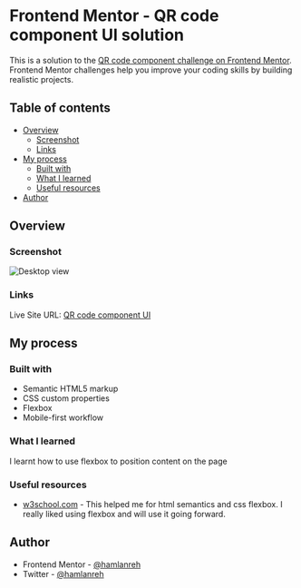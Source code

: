 # Frontend Mentor - QR code component UI solution

This is a solution to the [QR code component challenge on Frontend Mentor](https://www.frontendmentor.io/challenges/qr-code-component-iux_sIO_H). Frontend Mentor challenges help you improve your coding skills by building realistic projects.

## Table of contents

- [Overview](#overview)
  - [Screenshot](#screenshot)
  - [Links](#links)
- [My process](#my-process)
  - [Built with](#built-with)
  - [What I learned](#what-i-learned)
  - [Useful resources](#useful-resources)
- [Author](#author)

## Overview

### Screenshot

![Desktop view](https://user-images.githubusercontent.com/101047579/196175004-a36de005-63ab-4f8c-a2ee-d7954b005461.png)

### Links

Live Site URL: [QR code component UI](https://qr-code-component-ui.netlify.app)

## My process

### Built with

- Semantic HTML5 markup
- CSS custom properties
- Flexbox
- Mobile-first workflow

### What I learned

I learnt how to use flexbox to position content on the page

### Useful resources

- [w3school.com](https://www.w3schools.com/) - This helped me for html semantics and css flexbox. I really liked using flexbox and will use it going forward.

## Author

- Frontend Mentor - [@hamlanreh](https://www.frontendmentor.io/profile/Hamlanreh)
- Twitter - [@hamlanreh](https://www.twitter.com/hamlanreh)
